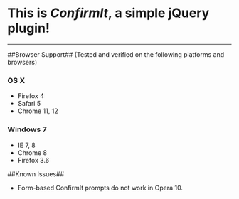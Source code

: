 # This is *ConfirmIt*, a simple jQuery plugin! #
-------

##Browser Support##
(Tested and verified on the following platforms and browsers)

### OS X ###
+ Firefox 4
+ Safari 5
+ Chrome 11, 12

### Windows 7 ###
+ IE 7, 8
+ Chrome 8
+ Firefox 3.6

##Known Issues##
+ Form-based ConfirmIt prompts do not work in Opera 10.